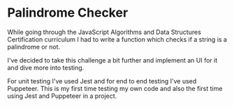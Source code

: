 # Palindrome Checker

While going through the JavaScript Algorithms and Data Structures Certification curriculum I had to write a function which checks if a string is a palindrome or not.

I've decided to take this challenge a bit further and implement an UI for it and dive more into testing.

For unit testing I've used Jest and for end to end testing I've used Puppeteer. This is my first time testing my own code and also the first time using Jest and Puppeteer in a project.
